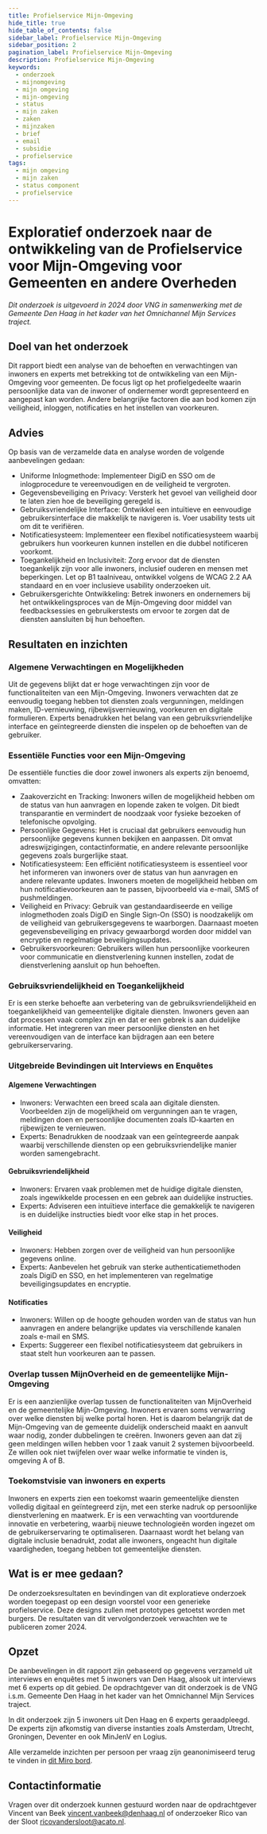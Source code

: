 ```yaml
---
title: Profielservice Mijn-Omgeving
hide_title: true
hide_table_of_contents: false
sidebar_label: Profielservice Mijn-Omgeving
sidebar_position: 2
pagination_label: Profielservice Mijn-Omgeving
description: Profielservice Mijn-Omgeving
keywords:
  - onderzoek
  - mijnomgeving
  - mijn omgeving
  - mijn-omgeving
  - status
  - mijn zaken
  - zaken
  - mijnzaken
  - brief
  - email
  - subsidie
  - profielservice
tags:
  - mijn omgeving
  - mijn zaken
  - status component
  - profielservice
---
```


<!-- @license CC0-1.0 -->
# Exploratief onderzoek naar de ontwikkeling van de Profielservice voor Mijn-Omgeving voor Gemeenten en andere Overheden

*Dit onderzoek is uitgevoerd in 2024 door VNG in samenwerking met de Gemeente Den Haag in het kader van het Omnichannel Mijn Services traject.*

## Doel van het onderzoek

Dit rapport biedt een analyse van de behoeften en verwachtingen van inwoners en experts met betrekking tot de ontwikkeling van een Mijn-Omgeving voor gemeenten. De focus ligt op het profielgedeelte waarin persoonlijke data van de inwoner of ondernemer wordt gepresenteerd en aangepast kan worden. Andere belangrijke factoren die aan bod komen zijn veiligheid, inloggen, notificaties en het instellen van voorkeuren.

## Advies

Op basis van de verzamelde data en analyse worden de volgende aanbevelingen gedaan:

* Uniforme Inlogmethode: Implementeer DigiD en SSO om de inlogprocedure te vereenvoudigen en de veiligheid te vergroten.
* Gegevensbeveiliging en Privacy: Versterk het gevoel van veiligheid door te laten zien hoe de beveiliging geregeld is.
* Gebruiksvriendelijke Interface: Ontwikkel een intuïtieve en eenvoudige gebruikersinterface die makkelijk te navigeren is. Voer usability tests uit om dit te verifiëren.
* Notificatiesysteem: Implementeer een flexibel notificatiesysteem waarbij gebruikers hun voorkeuren kunnen instellen en die dubbel notificeren voorkomt.
* Toegankelijkheid en Inclusiviteit: Zorg ervoor dat de diensten toegankelijk zijn voor alle inwoners, inclusief ouderen en mensen met beperkingen. Let op B1 taalniveau, ontwikkel volgens de WCAG 2.2 AA standaard en en voer inclusieve usability onderzoeken uit.
* Gebruikersgerichte Ontwikkeling: Betrek inwoners en ondernemers bij het ontwikkelingsproces van de Mijn-Omgeving door middel van feedbacksessies en gebruikerstests om ervoor te zorgen dat de diensten aansluiten bij hun behoeften.

## Resultaten en inzichten

### Algemene Verwachtingen en Mogelijkheden

Uit de gegevens blijkt dat er hoge verwachtingen zijn voor de functionaliteiten van een Mijn-Omgeving. Inwoners verwachten dat ze eenvoudig toegang hebben tot diensten zoals vergunningen, meldingen maken, ID-vernieuwing, rijbewijsvernieuwing, voorkeuren en digitale formulieren. Experts benadrukken het belang van een gebruiksvriendelijke interface en geïntegreerde diensten die inspelen op de behoeften van de gebruiker.

### Essentiële Functies voor een Mijn-Omgeving

De essentiële functies die door zowel inwoners als experts zijn benoemd, omvatten:

* Zaakoverzicht en Tracking: Inwoners willen de mogelijkheid hebben om de status van hun aanvragen en lopende zaken te volgen. Dit biedt transparantie en vermindert de noodzaak voor fysieke bezoeken of telefonische opvolging.
* Persoonlijke Gegevens: Het is cruciaal dat gebruikers eenvoudig hun persoonlijke gegevens kunnen bekijken en aanpassen. Dit omvat adreswijzigingen, contactinformatie, en andere relevante persoonlijke gegevens zoals burgerlijke staat.
* Notificatiesysteem: Een efficiënt notificatiesysteem is essentieel voor het informeren van inwoners over de status van hun aanvragen en andere relevante updates. Inwoners moeten de mogelijkheid hebben om hun notificatievoorkeuren aan te passen, bijvoorbeeld via e-mail, SMS of pushmeldingen.
* Veiligheid en Privacy: Gebruik van gestandaardiseerde en veilige inlogmethoden zoals DigiD en Single Sign-On (SSO) is noodzakelijk om de veiligheid van gebruikersgegevens te waarborgen. Daarnaast moeten gegevensbeveiliging en privacy gewaarborgd worden door middel van encryptie en regelmatige beveiligingsupdates.
* Gebruikersvoorkeuren: Gebruikers willen hun persoonlijke voorkeuren voor communicatie en dienstverlening kunnen instellen, zodat de dienstverlening aansluit op hun behoeften.

### Gebruiksvriendelijkheid en Toegankelijkheid

Er is een sterke behoefte aan verbetering van de gebruiksvriendelijkheid en toegankelijkheid van gemeentelijke digitale diensten. Inwoners geven aan dat processen vaak complex zijn en dat er een gebrek is aan duidelijke informatie. Het integreren van meer persoonlijke diensten en het vereenvoudigen van de interface kan bijdragen aan een betere gebruikerservaring.

### Uitgebreide Bevindingen uit Interviews en Enquêtes

#### Algemene Verwachtingen

* Inwoners: Verwachten een breed scala aan digitale diensten. Voorbeelden zijn de mogelijkheid om vergunningen aan te vragen, meldingen doen en persoonlijke documenten zoals ID-kaarten en rijbewijzen te vernieuwen.
* Experts: Benadrukken de noodzaak van een geïntegreerde aanpak waarbij verschillende diensten op een gebruiksvriendelijke manier worden samengebracht.

#### Gebruiksvriendelijkheid

* Inwoners: Ervaren vaak problemen met de huidige digitale diensten, zoals ingewikkelde processen en een gebrek aan duidelijke instructies.
* Experts: Adviseren een intuïtieve interface die gemakkelijk te navigeren is en duidelijke instructies biedt voor elke stap in het proces.

#### Veiligheid

* Inwoners: Hebben zorgen over de veiligheid van hun persoonlijke gegevens online.
* Experts: Aanbevelen het gebruik van sterke authenticatiemethoden zoals DigiD en SSO, en het implementeren van regelmatige beveiligingsupdates en encryptie.

#### Notificaties

* Inwoners: Willen op de hoogte gehouden worden van de status van hun aanvragen en andere belangrijke updates via verschillende kanalen zoals e-mail en SMS.
* Experts: Suggereer een flexibel notificatiesysteem dat gebruikers in staat stelt hun voorkeuren aan te passen.

### Overlap tussen MijnOverheid en de gemeentelijke Mijn-Omgeving

Er is een aanzienlijke overlap tussen de functionaliteiten van MijnOverheid en de gemeentelijke Mijn-Omgeving. Inwoners ervaren soms verwarring over welke diensten bij welke portal horen. Het is daarom belangrijk dat de Mijn-Omgeving van de gemeente duidelijk onderscheid maakt en aanvult waar nodig, zonder dubbelingen te creëren. Inwoners geven aan dat zij geen meldingen willen hebben voor 1 zaak vanuit 2 systemen bijvoorbeeld. Ze willen ook niet twijfelen over waar welke informatie te vinden is, omgeving A of B.

### Toekomstvisie van inwoners en experts

Inwoners en experts zien een toekomst waarin gemeentelijke diensten volledig digitaal en geïntegreerd zijn, met een sterke nadruk op persoonlijke dienstverlening en maatwerk. Er is een verwachting van voortdurende innovatie en verbetering, waarbij nieuwe technologieën worden ingezet om de gebruikerservaring te optimaliseren. Daarnaast wordt het belang van digitale inclusie benadrukt, zodat alle inwoners, ongeacht hun digitale vaardigheden, toegang hebben tot gemeentelijke diensten.

## Wat is er mee gedaan?

De onderzoeksresultaten en bevindingen van dit exploratieve onderzoek worden toegepast op een design voorstel voor een generieke profielservice. Deze designs zullen met prototypes getoetst worden met burgers. De resultaten van dit vervolgonderzoek verwachten we te publiceren zomer 2024.

## Opzet

De aanbevelingen in dit rapport zijn gebaseerd op gegevens verzameld uit interviews en enquêtes met 5 inwoners van Den Haag, alsook uit interviews met 6 experts op dit gebied. De opdrachtgever van dit onderzoek is de VNG i.s.m. Gemeente Den Haag in het kader van het Omnichannel Mijn Services traject.

In dit onderzoek zijn 5 inwoners uit Den Haag en 6 experts geraadpleegd. De experts zijn afkomstig van diverse instanties zoals Amsterdam, Utrecht, Groningen, Deventer en ook MinJenV en Logius.

Alle verzamelde inzichten per persoon per vraag zijn geanonimiseerd terug te vinden in [dit Miro bord](https://miro.com/app/board/uXjVKRS1OdM=/?share_link_id=567456163403).

## Contactinformatie

Vragen over dit onderzoek kunnen gestuurd worden naar de opdrachtgever Vincent van Beek [vincent.vanbeek@denhaag.nl](mailto:vincent.vanbeek@denhaag.nl) of onderzoeker Rico van der Sloot [ricovandersloot@acato.nl](mailto:ricovandersloot@acato.nl).